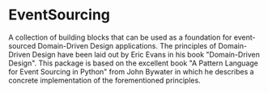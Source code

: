 # EventSourcing

A collection of building blocks that can be used as a foundation for event-sourced Domain-Driven Design applications.
The principles of Domain-Driven Design have been laid out by Eric Evans in his book "Domain-Driven Design". This package is based on 
the excellent book "A Pattern Language for Event Sourcing in Python" from John Bywater in which he describes a concrete implementation
of the forementioned principles.
